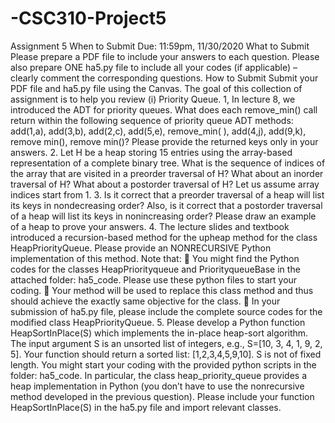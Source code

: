 # -CSC310-Project5

Assignment 5
When to Submit
Due: 11:59pm, 11/30/2020
What to Submit
Please prepare a PDF file to include your answers to each question. Please also prepare
ONE ha5.py file to include all your codes (if applicable) – clearly comment the corresponding
questions.
How to Submit
Submit your PDF file and ha5.py file using the Canvas.
The goal of this collection of assignment is to help you review (i) Priority Queue.
1, In lecture 8, we introduced the ADT for priority queues. What does each remove_min() call
return within the following sequence of priority queue ADT methods:
add(1,a), add(3,b), add(2,c), add(5,e), remove_min( ), add(4,j), add(9,k), remove min(), remove min()?
Please provide the returned keys only in your answers.
2. Let H be a heap storing 15 entries using the array-based representation of a complete binary tree. What
is the sequence of indices of the array that are visited in a preorder traversal of H? What about an inorder
traversal of H? What about a postorder traversal of H? Let us assume array indices start from 1.
3. Is it correct that a preorder traversal of a heap will list its keys in nondecreasing order? Also, is it
correct that a postorder traversal of a heap will list its keys in nonincreasing order? Please draw an
example of a heap to prove your answers.
4. The lecture slides and textbook introduced a recursion-based method for the upheap method for the
class HeapPriorityQueue. Please provide an NONRECURSIVE Python implementation of this method.
Note that:
 You might find the Python codes for the classes HeapPriorityqueue and PriorityqueueBase in
the attached folder: ha5_code. Please use these python files to start your coding.
 Your method will be used to replace this class method and thus should achieve the exactly
same objective for the class.
 In your submission of ha5.py file, please include the complete source codes for the modified
class HeapPriorityQueue.
5. Please develop a Python function HeapSortInPlace(S) which implements the in-place heap-sort
algorithm. The input argument S is an unsorted list of integers, e.g., S=[10, 3, 4, 1, 9, 2, 5]. Your function
should return a sorted list: [1,2,3,4,5,9,10]. S is not of fixed length. You might start your coding with the
provided python scripts in the folder: ha5_code. In particular, the class heap_priority_queue provides a
heap implementation in Python (you don’t have to use the nonrecursive method developed in the previous
question). Please include your function HeapSortInPlace(S) in the ha5.py file and import relevant classes.
